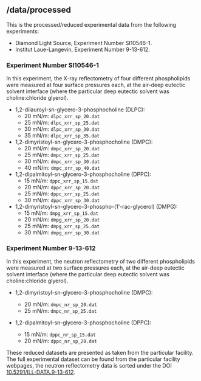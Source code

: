 ## /data/processed

This is the processed/reduced experimental data from the following experiments:

- Diamond Light Source, Experiment Number SI10546-1.
- Institut Laue-Langevin, Experiment Number 9-13-612.

### Experiment Number SI10546-1

In this experiment, the X-ray reflectometry of four different phospholipids were measured at four surface pressures each, at the air-deep eutectic solvent interface (where the particular deep eutectic solvent was choline:chloride glyerol).

- 1,2-dilauroyl-sn-glycero-3-phosphocholine (DLPC):
  - 20 mN/m: `dlpc_xrr_sp_20.dat`
  - 25 mN/m: `dlpc_xrr_sp_25.dat`
  - 30 mN/m: `dlpc_xrr_sp_30.dat`
  - 35 mN/m: `dlpc_xrr_sp_35.dat`
- 1,2-dimyristoyl-sn-glycero-3-phosphocholine (DMPC):
  - 20 mN/m: `dmpc_xrr_sp_20.dat`
  - 25 mN/m: `dmpc_xrr_sp_25.dat`
  - 30 mN/m: `dmpc_xrr_sp_30.dat`
  - 40 mN/m: `dmpc_xrr_sp_40.dat`
- 1,2-dipalmitoyl-sn-glycero-3-phosphocholine (DPPC):
  - 15 mN/m: `dppc_xrr_sp_15.dat`
  - 20 mN/m: `dppc_xrr_sp_20.dat`
  - 25 mN/m: `dppc_xrr_sp_25.dat`
  - 30 mN/m: `dppc_xrr_sp_30.dat`
- 1,2-dimyristoyl-sn-glycero-3-phospho-(1'-rac-glycerol) (DMPG):
  - 15 mN/m: `dmpg_xrr_sp_15.dat`
  - 20 mN/m: `dmpg_xrr_sp_20.dat`
  - 25 mN/m: `dmpg_xrr_sp_25.dat`
  - 30 mN/m: `dmpg_xrr_sp_30.dat`

### Experiment Number  9-13-612

In this experiment, the neutron reflectometry of two different phospholipids were measured at two surface pressures each, at the air-deep eutectic solvent interface (where the particular deep eutectic solvent was choline:chloride glyerol).

- 1,2-dimyristoyl-sn-glycero-3-phosphocholine (DMPC):
  - 20 mN/m: `dmpc_nr_sp_20.dat`
  - 25 mN/m: `dmpc_nr_sp_25.dat`

- 1,2-dipalmitoyl-sn-glycero-3-phosphocholine (DPPC):
  - 15 mN/m: `dppc_nr_sp_15.dat`
  - 20 mN/m: `dppc_nr_sp_20.dat`


These reduced datasets are presented as taken from the particular facility. The full experimental dataset can be found from the particular facility webpages, the neutron reflectometry data is sorted under the DOI [10.5291/ILL-DATA.9-13-612](http://doi.org/10.5291/ILL-DATA.9-13-612).
